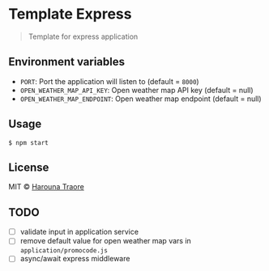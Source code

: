 # Template Express

> Template for express application

## Environment variables

* `PORT`: Port the application will listen to (default = `8000`)
* `OPEN_WEATHER_MAP_API_KEY`: Open weather map API key (default = null)
* `OPEN_WEATHER_MAP_ENDPOINT`: Open weather map endpoint (default = null)

## Usage

```
$ npm start
```

## License

MIT © [Harouna Traore](https://github.com/haroun)

## TODO

* [ ] validate input in application service
* [ ] remove default value for open weather map vars in `application/promocode.js`
* [ ] async/await express middleware

